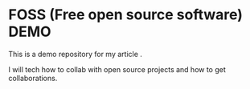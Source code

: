 # FOSS (Free open source software) DEMO

This is a demo repository for my article <insert link>.

I will tech how to collab with open source projects and how to get collaborations.
